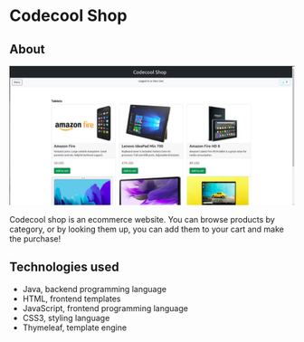 # Codecool Shop

## About

<img src="src/main/webapp/static/img/shop.png">

Codecool shop is an ecommerce website. You can browse products by category, or by looking them up, you can add them to your cart and make the purchase!

## Technologies used

- Java, backend programming language
- HTML, frontend templates
- JavaScript, frontend programming language
- CSS3, styling language
- Thymeleaf, template engine
